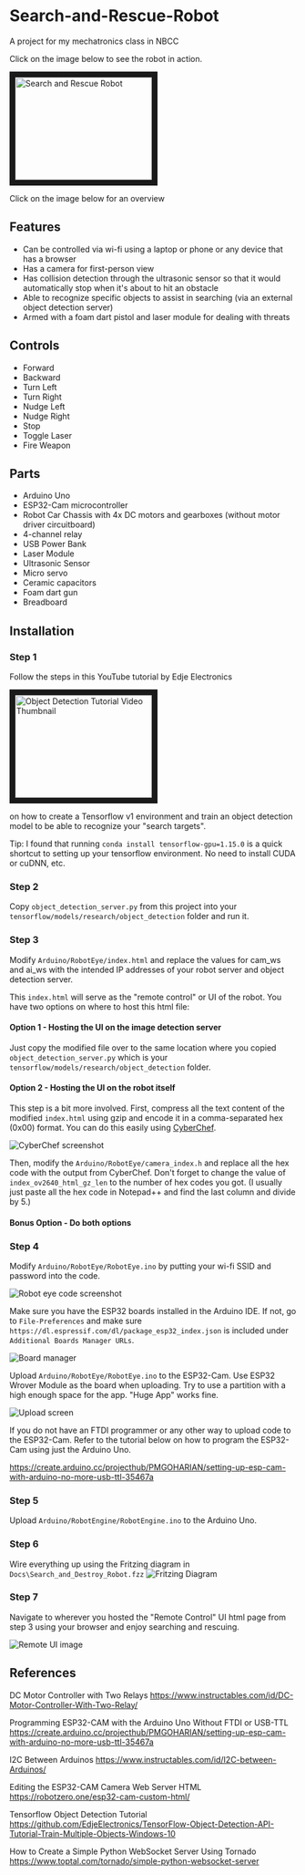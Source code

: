 # Search-and-Rescue-Robot
A project for my mechatronics class in NBCC

Click on the image below to see the robot in action.

<a href="http://www.youtube.com/watch?feature=player_embedded&v=D-dJUbFVb4I
" target="_blank"><img src="http://img.youtube.com/vi/D-dJUbFVb4I/0.jpg" 
alt="Search and Rescue Robot" width="240" height="180" border="10" /></a>

Click on the image below for an overview
<a href="Docs/Search and rescue Robot.pdf" class="image fit"><img src="Docs/slides_thumbnail.png" alt=""></a>

## Features

- Can be controlled via wi-fi using a laptop or phone or any device that has a browser
- Has a camera for first-person view
- Has collision detection through the ultrasonic sensor so that it would automatically stop when it's about to hit an obstacle
- Able to recognize specific objects to assist in searching (via an external object detection server)
- Armed with a foam dart pistol and laser module for dealing with threats

## Controls

- Forward
- Backward
- Turn Left
- Turn Right
- Nudge Left
- Nudge Right
- Stop
- Toggle Laser
- Fire Weapon

## Parts

- Arduino Uno
- ESP32-Cam microcontroller
- Robot Car Chassis with 4x DC motors and gearboxes (without motor driver circuitboard)
- 4-channel relay
- USB Power Bank
- Laser Module
- Ultrasonic Sensor
- Micro servo
- Ceramic capacitors
- Foam dart gun
- Breadboard

## Installation

### Step 1

Follow the steps in this YouTube tutorial by Edje Electronics

<a href="http://www.youtube.com/watch?feature=player_embedded&v=Rgpfk6eYxJA
" target="_blank"><img src="http://img.youtube.com/vi/Rgpfk6eYxJA/0.jpg" 
alt="Object Detection Tutorial Video Thumbnail" width="240" height="180" border="10" /></a>

on how to create a Tensorflow v1 environment and train an object detection model to be able to recognize your "search targets".

Tip: I found that running `conda install tensorflow-gpu=1.15.0` is a quick shortcut to setting up your tensorflow environment. No need to install CUDA or cuDNN, etc.

### Step 2

Copy `object_detection_server.py` from this project into your `tensorflow/models/research/object_detection` folder and run it.

### Step 3

Modify `Arduino/RobotEye/index.html` and replace the values for cam_ws and ai_ws with the intended IP addresses of your robot server and object detection server.

This `index.html` will serve as the "remote control" or UI of the robot. You have two options on where to host this html file:

#### Option 1 - Hosting the UI on the image detection server

Just copy the modified file over to the same location where you copied `object_detection_server.py` which is your `tensorflow/models/research/object_detection` folder.

#### Option 2 - Hosting the UI on the robot itself

This step is a bit more involved. First, compress all the text content of the modified `index.html` using gzip and encode it in a comma-separated hex (0x00) format. You can do this easily using [CyberChef](https://gchq.github.io/CyberChef).

![CyberChef screenshot](Docs/cyberchef.png)

Then, modify the `Arduino/RobotEye/camera_index.h` and replace all the hex code with the output from CyberChef. Don't forget to change the value of `index_ov2640_html_gz_len` to the number of hex codes you got. (I usually just paste all the hex code in Notepad++ and find the last column and divide by 5.)

#### Bonus Option - Do both options

### Step 4

Modify `Arduino/RobotEye/RobotEye.ino` by putting your wi-fi SSID and password into the code.

![Robot eye code screenshot](Docs/ssid.png)

Make sure you have the ESP32 boards installed in the Arduino IDE. If not, go to `File-Preferences` and make sure `https://dl.espressif.com/dl/package_esp32_index.json` is included under `Additional Boards Manager URLs`.

![Board manager](Docs/boardmanager.png)

Upload `Arduino/RobotEye/RobotEye.ino` to the ESP32-Cam. Use ESP32 Wrover Module as the board when uploading. Try to use a partition with a high enough space for the app. "Huge App" works fine.

![Upload screen](Docs/huge_app.png)

If you do not have an FTDI programmer or any other way to upload code to the ESP32-Cam. Refer to the tutorial below on how to program the ESP32-Cam using just the Arduino Uno.

https://create.arduino.cc/projecthub/PMGOHARIAN/setting-up-esp-cam-with-arduino-no-more-usb-ttl-35467a

### Step 5

Upload `Arduino/RobotEngine/RobotEngine.ino` to the Arduino Uno.

### Step 6

Wire everything up using the Fritzing diagram in `Docs\Search_and_Destroy_Robot.fzz`
![Fritzing Diagram](Docs/fritzing.png)

### Step 7

Navigate to wherever you hosted the "Remote Control" UI html page from step 3 using your browser and enjoy searching and rescuing.

![Remote UI image](Docs/remote.png)

## References

DC Motor Controller with Two Relays
https://www.instructables.com/id/DC-Motor-Controller-With-Two-Relay/

Programming ESP32-CAM with the Arduino Uno Without FTDI or USB-TTL
https://create.arduino.cc/projecthub/PMGOHARIAN/setting-up-esp-cam-with-arduino-no-more-usb-ttl-35467a

I2C Between Arduinos
https://www.instructables.com/id/I2C-between-Arduinos/

Editing the ESP32-CAM Camera Web Server HTML
https://robotzero.one/esp32-cam-custom-html/

Tensorflow Object Detection Tutorial
https://github.com/EdjeElectronics/TensorFlow-Object-Detection-API-Tutorial-Train-Multiple-Objects-Windows-10

How to Create a Simple Python WebSocket Server Using Tornado
https://www.toptal.com/tornado/simple-python-websocket-server
